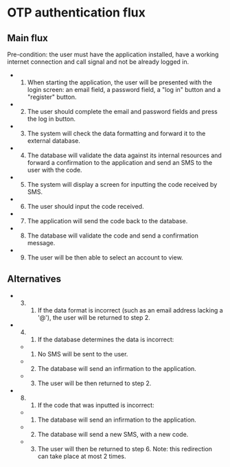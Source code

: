 # OTP authentication flux
## Main flux
 Pre-condition: the user must have the application installed, have a working internet connection and call signal and not be already logged in.
* 1. When starting the application, the user will be presented with the login screen: an email field, a password field, a "log in" button and a "register" button.
* 2. The user should complete the email and password fields and press the log in button.
* 3. The system will check the data formatting and forward it to the external database.
* 4. The database will validate the data against its internal resources and forward a confirmation to the application and send an SMS to the user with the code.
* 5. The system will display a screen for inputting the code received by SMS.
* 6. The user should input the code received.
* 7. The application will send the code back to the database.
* 8. The database will validate the code and send a confirmation message.
* 9. The user will be then able to select an account to view.
## Alternatives
* 3. 1. If the data format is incorrect (such as an email address lacking a '@'), the user will be returned to step 2.
* 4. 1. If the database determines the data is incorrect:
    * 1. No SMS will be sent to the user.
    * 2. The database will send an infirmation to the application.
    * 3. The user will be then returned to step 2.
* 8. 1. If the code that was inputted is incorrect:
    * 1. The database will send an infirmation to the application.
    * 2. The database will send a new SMS, with a new code.
    * 3. The user will then be returned to step 6.
    Note: this redirection can take place at most 2 times.

